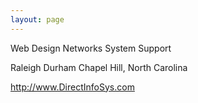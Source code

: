 ```yaml
---
layout: page
---
```


Web Design Networks System Support

Raleigh Durham Chapel Hill, North Carolina 

http://www.DirectInfoSys.com
